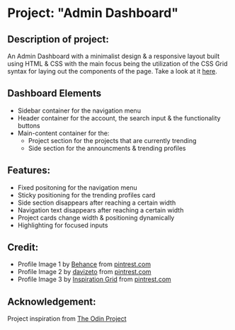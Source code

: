 # Project: "Admin Dashboard"

## Description of project: 
An Admin Dashboard with a minimalist design & a responsive layout built using HTML & CSS with the main focus being the utilization of the CSS Grid syntax for laying out the components of the page. Take a look at it [here](https://character-ignotus.github.io/Project--Admin_Dashboard/).

## Dashboard Elements

- Sidebar container for the navigation menu
- Header container for the account, the search input & the functionality buttons
- Main-content container for the:
    - Project section for the projects that are currently trending
    - Side section for the announcments & trending profiles

## Features: 

- Fixed positoning for the navigation menu
- Sticky positioning for the trending profiles card
- Side section disappears after reaching a certain width
- Navigation text disappears after reaching a certain width
- Project cards change width & positioning dynamically
- Highlighting for focused inputs

## Credit: 

- Profile Image 1 by [Behance](https://www.pinterest.com/behance/) from [pintrest.com](https://www.pinterest.com/)
- Profile Image 2 by [davizeto](https://www.pinterest.com/davizeto/) from [pintrest.com](https://www.pinterest.com/)
- Profile Image 3 by [Inspiration Grid](https://www.pinterest.com/inspirationgrid/) from [pintrest.com](https://www.pinterest.com/)

## Acknowledgement:

Project inspiration from [The Odin Project](https://www.theodinproject.com/)